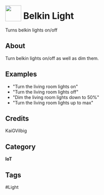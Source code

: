 # <img src="https://raw.githack.com/FortAwesome/Font-Awesome/master/svgs/solid/lightbulb.svg" card_color="#5DFD0D" width="50" height="50" style="vertical-align:bottom"/> Belkin Light
Turns belkin lights on/off

## About
Turn belkin lights on/off as well as dim them.

## Examples
* "Turn the living room lights on"
* "Turn the living room lights off"
* "Dim the living room lights down to 50%"
* "Turn the living room lights up to max"

## Credits
KaiGVilbig

## Category
**IoT**

## Tags
#Light

